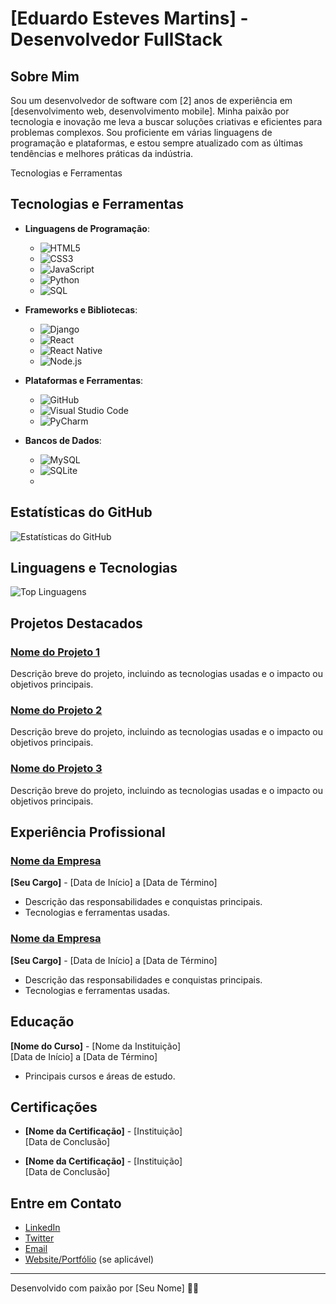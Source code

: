 # [Eduardo Esteves Martins] - Desenvolvedor FullStack

## Sobre Mim

Sou um desenvolvedor de software com [2] anos de experiência em [desenvolvimento web, desenvolvimento mobile]. Minha paixão por tecnologia e inovação me leva a buscar soluções criativas e eficientes para problemas complexos. Sou proficiente em várias linguagens de programação e plataformas, e estou sempre atualizado com as últimas tendências e melhores práticas da indústria.

Tecnologias e Ferramentas

## Tecnologias e Ferramentas

- **Linguagens de Programação**:
  - ![HTML5](https://img.shields.io/badge/-HTML5-E34F26?style=for-the-badge&logo=html5&logoColor=white)
  - ![CSS3](https://img.shields.io/badge/-CSS3-1572B6?style=for-the-badge&logo=css3&logoColor=white)
  - ![JavaScript](https://img.shields.io/badge/-JavaScript-F7DF1E?style=for-the-badge&logo=javascript&logoColor=black)
  - ![Python](https://img.shields.io/badge/-Python-3776AB?style=for-the-badge&logo=python&logoColor=white)
  - ![SQL](https://img.shields.io/badge/-SQL-003B57?style=for-the-badge&logo=sqlite&logoColor=white)

- **Frameworks e Bibliotecas**:
  - ![Django](https://img.shields.io/badge/-Django-092E20?style=for-the-badge&logo=django&logoColor=white)
  - ![React](https://img.shields.io/badge/-React-61DAFB?style=for-the-badge&logo=react&logoColor=black)
  - ![React Native](https://img.shields.io/badge/-React%20Native-61DAFB?style=for-the-badge&logo=react&logoColor=black)
  - ![Node.js](https://img.shields.io/badge/-Node.js-339933?style=for-the-badge&logo=node.js&logoColor=white)

- **Plataformas e Ferramentas**:
  - ![GitHub](https://img.shields.io/badge/-GitHub-181717?style=for-the-badge&logo=github&logoColor=white)
  - ![Visual Studio Code](https://img.shields.io/badge/-Visual%20Studio%20Code-007ACC?style=for-the-badge&logo=visual-studio-code&logoColor=white)
  - ![PyCharm](https://img.shields.io/badge/-PyCharm-000000?style=for-the-badge&logo=pycharm&logoColor=white)

- **Bancos de Dados**:
  - ![MySQL](https://img.shields.io/badge/-MySQL-4479A1?style=for-the-badge&logo=mysql&logoColor=white)
  - ![SQLite](https://img.shields.io/badge/-SQLite-003B57?style=for-the-badge&logo=sqlite&logoColor=white)
  - 
## Estatísticas do GitHub

![Estatísticas do GitHub](https://github-readme-stats.vercel.app/api?username=duMartinss&show_icons=true&hide_title=true&count_private=true&include_all_commits=true&hide=prs&theme=dark)

## Linguagens e Tecnologias

![Top Linguagens](https://github-readme-stats.vercel.app/api/top-langs/?username=duMartinss&layout=compact&theme=dark)

## Projetos Destacados

### [Nome do Projeto 1](link-do-projeto)
Descrição breve do projeto, incluindo as tecnologias usadas e o impacto ou objetivos principais.

### [Nome do Projeto 2](link-do-projeto)
Descrição breve do projeto, incluindo as tecnologias usadas e o impacto ou objetivos principais.

### [Nome do Projeto 3](link-do-projeto)
Descrição breve do projeto, incluindo as tecnologias usadas e o impacto ou objetivos principais.

## Experiência Profissional

### [Nome da Empresa](link-para-o-site-da-empresa)
**[Seu Cargo]** - [Data de Início] a [Data de Término]

- Descrição das responsabilidades e conquistas principais.
- Tecnologias e ferramentas usadas.

### [Nome da Empresa](link-para-o-site-da-empresa)
**[Seu Cargo]** - [Data de Início] a [Data de Término]

- Descrição das responsabilidades e conquistas principais.
- Tecnologias e ferramentas usadas.

## Educação

**[Nome do Curso]** - [Nome da Instituição]  
[Data de Início] a [Data de Término]

- Principais cursos e áreas de estudo.

## Certificações

- **[Nome da Certificação]** - [Instituição]  
  [Data de Conclusão]

- **[Nome da Certificação]** - [Instituição]  
  [Data de Conclusão]

## Entre em Contato

- [LinkedIn](https://www.linkedin.com/in/seu-perfil/)
- [Twitter](https://twitter.com/seu-usuario)
- [Email](mailto:seu-email@exemplo.com)
- [Website/Portfólio](https://seu-website.com) (se aplicável)

---

Desenvolvido com paixão por [Seu Nome] 🧑‍💻
